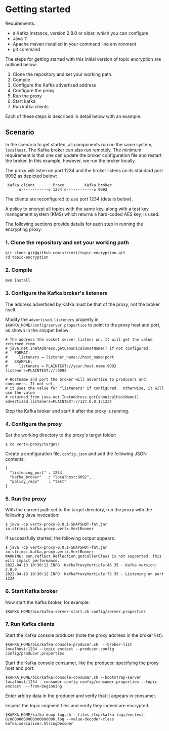 # Getting started

Requirements:
- a Kafka instance, version 2.8.0 or older, which you can configure
- Java 11
- Apache maven installed in your command line environment
- git command


The steps for getting started with this initial version of topic encryption are outlined below:
1. Clone the repository and set your working path.
2. Compile
3. Configure the Kafka advertised address
4. Configure the proxy
5. Run the proxy
6. Start kafka
7. Run kafka clients

Each of these steps is described in detail below with an example.

## Scenario

In the scenario to get started, all components run on the same system, `localhost`.  The Kafka broker can also run remotely. The minimum requirement is that one can update the broker configuration file and restart the broker. In this example, however, we run the broker locally.

The proxy will listen on port 1234 and the broker listens on its standard port 9092 as depicted below:

```
 Kafka client        Proxy         Kafka broker
      o------------o 1234 o------------o 9092
```

The clients are reconfigured to use port 1234 (details below).

A policy to encrypt all topics with the same key, along with a test key management system (KMS) which returns a hard-coded AES key, is used.

The following sections provide details for each step in running the encrypting proxy.

### 1. Clone the repository and set your working path
```
git clone git@github.com:strimzi/topic-encryption.git
cd topic-encryption
```

### 2. Compile

```
mvn install
```

### 3. Configure the Kafka broker's listeners
The address advertised by Kafka must be that of the proxy, not the broker itself.

Modify the `advertised.listeners` property in `$KAFKA_HOME/config/server.properties` to point to the proxy host and port, as shown in the snippet below:

```
# The address the socket server listens on. It will get the value returned from 
# java.net.InetAddress.getCanonicalHostName() if not configured.
#   FORMAT:
#     listeners = listener_name://host_name:port
#   EXAMPLE:
#     listeners = PLAINTEXT://your.host.name:9092
listeners=PLAINTEXT://:9092

# Hostname and port the broker will advertise to producers and consumers. If not set, 
# it uses the value for "listeners" if configured.  Otherwise, it will use the value
# returned from java.net.InetAddress.getCanonicalHostName().
advertised.listeners=PLAINTEXT://127.0.0.1:1234
```
Stop the Kafka broker and start it after the proxy is running.

### 4. Configure the proxy
Set the working directory to the proxy's target folder:
```
$ cd vertx-proxy/target/
```

Create a configuration file, `config.json` and add the following JSON contents:

```
{
  "listening_port" : 1234,
  "kafka_broker"   : "localhost:9092",
  "policy_repo"    : "test"
}
```
### 5. Run the proxy
With the current path set to the target directory, run the proxy with the following Java invocation:

```
$ java -cp vertx-proxy-0.0.1-SNAPSHOT-fat.jar io.strimzi.kafka.proxy.vertx.VertRunner
```

If successfully started, the following output appears:
```
$ java -cp vertx-proxy-0.0.1-SNAPSHOT-fat.jar io.strimzi.kafka.proxy.vertx.VertRunner
WARNING: sun.reflect.Reflection.getCallerClass is not supported. This will impact performance.
2022-04-13 10:30:12 INFO  KafkaProxyVerticle:46 35 - Kafka version: 2.8.0
2022-04-13 10:30:12 INFO  KafkaProxyVerticle:75 35 - Listening on port 1234
```

### 6. Start Kafka broker

Now start the Kafka broker, for example:
```
$KAFKA_HOME/bin/kafka-server-start.sh config/server.properties 
```

### 7. Run Kafka clients
Start the Kafka console producer (note the proxy address in the broker list):

```
$KAFKA_HOME/bin/kafka-console-producer.sh  --broker-list localhost:1234 --topic enctest --producer.config config/producer.properties 
```

Start the Kafka console consumer, like the producer, specifying the proxy host and port:
```
$KAFKA_HOME/bin/kafka-console-consumer.sh --bootstrap-server localhost:1234 --consumer.config config/consumer.properties --topic enctest  --from-beginning
```

Enter arbitry data in the producer and verify that it appears in consumer. 

Inspect the topic segment files and verify they indeed are encrypted.
```
$KAFKA_HOME/kafka-dump-log.sh --files /tmp/kafka-logs/enctest-0/00000000000000000000.log --value-decoder-class kafka.serializer.StringDecoder
```
